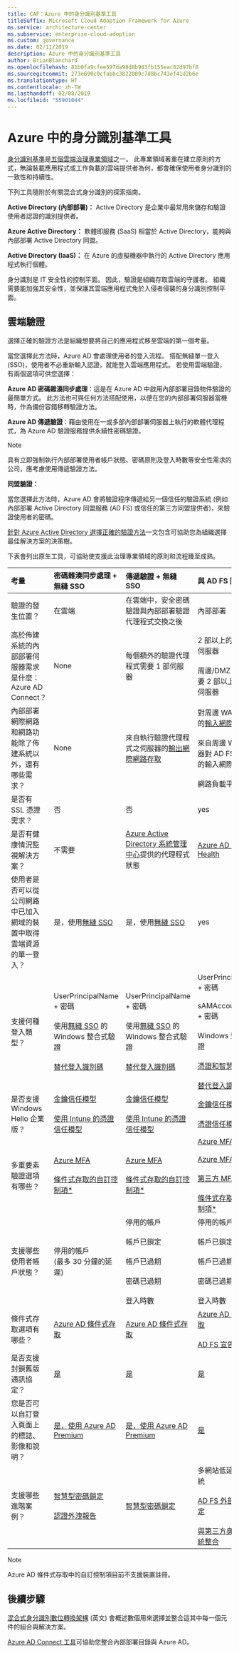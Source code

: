 ```yaml
---
title: CAF：Azure 中的身分識別基準工具
titleSuffix: Microsoft Cloud Adoption Framework for Azure
ms.service: architecture-center
ms.subservice: enterprise-cloud-adoption
ms.custom: governance
ms.date: 02/11/2019
description: Azure 中的身分識別基準工具
author: BrianBlanchard
ms.openlocfilehash: 81b0fa9cfee597da98d8b983fb155eac82d97bf8
ms.sourcegitcommit: 273e690c0cfabbc3822089c7d8bc743ef41d2b6e
ms.translationtype: HT
ms.contentlocale: zh-TW
ms.lasthandoff: 02/08/2019
ms.locfileid: "55901044"
---
```

# <a name="identity-baseline-tools-in-azure"></a>Azure 中的身分識別基準工具

[身分識別基準](overview.md)是[五個雲端治理專業領域](../governance-disciplines.md)之一。 此專業領域著重在建立原則的方式，無論裝載應用程式或工作負載的雲端提供者為何，都會確保使用者身分識別的一致性和持續性。

下列工具隨附於有關混合式身分識別的探索指南。

**Active Directory (內部部署)：** Active Directory 是企業中最常用來儲存和驗證使用者認證的識別提供者。

**Azure Active Directory：** 軟體即服務 (SaaS) 相當於 Active Directory，能夠與內部部署 Active Directory 同盟。

**Active Directory (IaaS)：** 在 Azure 的虛擬機器中執行的 Active Directory 應用程式執行個體。

身分識別是 IT 安全性的控制平面。 因此，驗證是組織存取雲端的守護者。 組織需要能加強其安全性，並保護其雲端應用程式免於入侵者侵襲的身分識別控制平面。

## <a name="cloud-authentication"></a>雲端驗證

選擇正確的驗證方法是組織想要將自己的應用程式移至雲端的第一個考量。

當您選擇此方法時，Azure AD 會處理使用者的登入流程。 搭配無縫單一登入 (SSO)，使用者不必重新輸入認證，就能登入雲端應用程式。 若使用雲端驗證，有兩個選項可供您選擇：

**Azure AD 密碼雜湊同步處理**：這是在 Azure AD 中啟用內部部署目錄物件驗證的最簡單方式。 此方法也可與任何方法搭配使用，以便在您的內部部署伺服器當機時，作為備份容錯移轉驗證方法。

**Azure AD 傳遞驗證**：藉由使用在一或多部內部部署伺服器上執行的軟體代理程式，為 Azure AD 驗證服務提供永續性密碼驗證。

> [!NOTE]
> 具有立即強制執行內部部署使用者帳戶狀態、密碼原則及登入時數等安全性需求的公司，應考慮使用傳遞驗證方法。

**同盟驗證：**

當您選擇此方法時，Azure AD 會將驗證程序傳遞給另一個信任的驗證系統 (例如內部部署 Active Directory 同盟服務 (AD FS) 或信任的第三方同盟提供者)，來驗證使用者的密碼。

[針對 Azure Active Directory 選擇正確的驗證方法](/azure/security/azure-ad-choose-authn)一文包含可協助您為組織選擇最佳解決方案的決策樹。

下表會列出原生工具，可協助使支援此治理專業領域的原則和流程臻至成熟。

<!-- markdownlint-disable MD033 -->

|考量|密碼雜湊同步處理 + 無縫 SSO|傳遞驗證 + 無縫 SSO|與 AD FS 同盟|
|:-----|:-----|:-----|:-----|
|驗證的發生位置？|在雲端|在雲端中，安全密碼驗證與內部部署驗證代理程式交換之後|內部部署|
|高於佈建系統的內部部署伺服器需求是什麼：Azure AD Connect？|None|每個額外的驗證代理程式需要 1 部伺服器|2 部以上的 AD FS 伺服器<br><br>周邊/DMZ 網路中需要 2 部以上的 WAP 伺服器|
|內部部署網際網路和網路功能除了佈建系統以外，還有哪些需求？|None|來自執行驗證代理程式之伺服器的[輸出網際網路存取](/azure/active-directory/hybrid/how-to-connect-pta-quick-start)|對周邊 WAP 伺服器的[輸入網際網路存取](/windows-server/identity/ad-fs/overview/ad-fs-requirements)<br><br>來自周邊 WAP 伺服器對 AD FS 伺服器的輸入網際網路存取<br><br>網路負載平衡|
|是否有 SSL 憑證需求？|否|否|yes|
|是否有健康情況監視解決方案？|不需要|[Azure Active Directory 系統管理中心](/azure/active-directory/hybrid/tshoot-connect-pass-through-authentication)提供的代理程式狀態|[Azure AD Connect Health](/azure/active-directory/hybrid/how-to-connect-health-adfs)|
|使用者是否可以從公司網路中已加入網域的裝置中取得雲端資源的單一登入？|是，使用[無縫 SSO](/azure/active-directory/hybrid/how-to-connect-sso)|是，使用[無縫 SSO](/azure/active-directory/hybrid/how-to-connect-sso)|yes|
|支援何種登入類型？|UserPrincipalName + 密碼<br><br>使用[無縫 SSO](/azure/active-directory/hybrid/how-to-connect-sso) 的 Windows 整合式驗證<br><br>[替代登入識別碼](/azure/active-directory/hybrid/how-to-connect-install-custom)|UserPrincipalName + 密碼<br><br>使用[無縫 SSO](/azure/active-directory/hybrid/how-to-connect-sso) 的 Windows 整合式驗證<br><br>[替代登入識別碼](/azure/active-directory/hybrid/how-to-connect-pta-faq)|UserPrincipalName + 密碼<br><br>sAMAccountName + 密碼<br><br>Windows 整合式驗證<br><br>[憑證和智慧卡驗證](/windows-server/identity/ad-fs/operations/configure-user-certificate-authentication)<br><br>[替代登入識別碼](/windows-server/identity/ad-fs/operations/configuring-alternate-login-id)|
|是否支援 Windows Hello 企業版？|[金鑰信任模型](/windows/security/identity-protection/hello-for-business/hello-identity-verification)<br><br>[使用 Intune 的憑證信任模型](https://blogs.technet.microsoft.com/microscott/setting-up-windows-hello-for-business-with-intune/)|[金鑰信任模型](/windows/security/identity-protection/hello-for-business/hello-identity-verification)<br><br>[使用 Intune 的憑證信任模型](https://blogs.technet.microsoft.com/microscott/setting-up-windows-hello-for-business-with-intune/)|[金鑰信任模型](/windows/security/identity-protection/hello-for-business/hello-identity-verification)<br><br>[憑證信任模型](/windows/security/identity-protection/hello-for-business/hello-key-trust-adfs)|
|多重要素驗證選項有哪些？|[Azure MFA](/azure/multi-factor-authentication/)<br><br>[條件式存取的自訂控制項*](/azure/active-directory/conditional-access/controls#custom-controls-1)|[Azure MFA](/azure/multi-factor-authentication/)<br><br>[條件式存取的自訂控制項*](/azure/active-directory/conditional-access/controls#custom-controls-1)|[Azure MFA](/azure/multi-factor-authentication/)<br><br>[Azure MFA Server](/azure/active-directory/authentication/howto-mfaserver-deploy)<br><br>[第三方 MFA](/windows-server/identity/ad-fs/operations/configure-additional-authentication-methods-for-ad-fs)<br><br>[條件式存取的自訂控制項*](/azure/active-directory/conditional-access/controls#custom-controls-1)|
|支援哪些使用者帳戶狀態？|停用的帳戶<br>(最多 30 分鐘的延遲)|停用的帳戶<br><br>帳戶已鎖定<br><br>帳戶已過期<br><br>密碼已過期<br><br>登入時數|停用的帳戶<br><br>帳戶已鎖定<br><br>帳戶已過期<br><br>密碼已過期<br><br>登入時數|
|條件式存取選項有哪些？|[Azure AD 條件式存取](/azure/active-directory/active-directory-conditional-access-azure-portal)|[Azure AD 條件式存取](/azure/active-directory/active-directory-conditional-access-azure-portal)|[Azure AD 條件式存取](/azure/active-directory/active-directory-conditional-access-azure-portal)<br><br>[AD FS 宣告規則](https://adfshelp.microsoft.com/AadTrustClaims/ClaimsGenerator)|
|是否支援封鎖舊版通訊協定？|[是](/azure/active-directory/active-directory-conditional-access-conditions#legacy-authentication)|[是](/azure/active-directory/active-directory-conditional-access-conditions#legacy-authentication)|[是](/windows-server/identity/ad-fs/operations/access-control-policies-w2k12)|
|您是否可以自訂登入頁面上的標誌、影像和說明？|[是，使用 Azure AD Premium](/azure/active-directory/customize-branding)|[是，使用 Azure AD Premium](/azure/active-directory/customize-branding)|[是](/azure/active-directory/connect/active-directory-aadconnect-federation-management#customlogo)|
|支援哪些進階案例？|[智慧型密碼鎖定](/azure/active-directory/active-directory-secure-passwords)<br><br>[認證外洩報告](/azure/active-directory/active-directory-reporting-risk-events)|[智慧型密碼鎖定](/azure/active-directory/connect/active-directory-aadconnect-pass-through-authentication-smart-lockout)|多網站低延遲驗證系統<br><br>[AD FS 外部網路鎖定](/windows-server/identity/ad-fs/operations/configure-ad-fs-extranet-soft-lockout-protection)<br><br>[與第三方身分識別系統整合](/azure/active-directory/connect/active-directory-aadconnect-federation-compatibility)|

<!-- markdownlint-enable MD033 -->

> [!NOTE]
> Azure AD 條件式存取中的自訂控制項目前不支援裝置註冊。

## <a name="next-steps"></a>後續步驟

[混合式身分識別數位轉換架構](https://resources.office.com/ww-landing-M365E-EMS-IDAM-Hybrid-Identity-WhitePaper.html?LCID=EN-US) \(英文\) 會概述數個用來選擇並整合這其中每一個元件的組合與解決方案。

[Azure AD Connect 工具](https://aka.ms/aadconnectwiz)可協助您整合內部部署目錄與 Azure AD。
